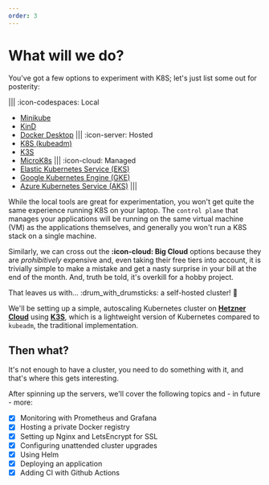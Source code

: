 ```yaml
---
order: 3
---
```


# What will we do?

You've got a few options to experiment with K8S; let's just list some out for posterity:

||| :icon-codespaces: Local
- [Minikube](https://minikube.sigs.k8s.io)
- [KinD](https://kind.sigs.k8s.io)
- [Docker Desktop](https://www.docker.com/products/docker-desktop)
||| :icon-server: Hosted
- [K8S (kubeadm)](https://kubernetes.io/docs/setup/production-environment/tools/kubeadm/create-cluster-kubeadm)
- [K3S](https://k3s.io)
- [MicroK8s](https://microk8s.io)
||| :icon-cloud: Managed
- [Elastic Kubernetes Service (EKS)](https://aws.amazon.com/eks)
- [Google Kubernetes Engine (GKE)](https://cloud.google.com/kubernetes-engine)
- [Azure Kubernetes Service (AKS)](https://azure.microsoft.com/en-gb/products/kubernetes-service)
|||

While the local tools are great for experimentation, you won't get quite the same experience running K8S on your laptop. The `control plane` that manages your applications will be running on the same virtual machine (VM) as the applications themselves, and generally you won't run a K8S stack on a single machine.

Similarly, we can cross out the **:icon-cloud: Big Cloud** options because they are *prohibitively* expensive and, even taking their free tiers into account, it is trivially simple to make a mistake and get a nasty surprise in your bill at the end of the month. And, truth be told, it's overkill for a hobby project.

That leaves us with... :drum_with_drumsticks: a self-hosted cluster! :partying_face:

We'll be setting up a simple, autoscaling Kubernetes cluster on [**Hetzner Cloud**](https://cloud.hetzner.com) using [**K3S**](https://k3s.io), which is a lightweight version of Kubernetes compared to `kubeadm`, the traditional implementation.

## Then what?

It's not enough to have a cluster, you need to do something with it, and that's where this gets interesting.

After spinning up the servers, we'll cover the following topics and - in future - more:

- [x] Monitoring with Prometheus and Grafana
- [x] Hosting a private Docker registry
- [x] Setting up Nginx and LetsEncrypt for SSL
- [x] Configuring unattended cluster upgrades
- [x] Using Helm
- [x] Deploying an application
- [x] Adding CI with Github Actions
